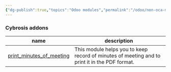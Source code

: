 ```yaml
---
{"dg-publish":true,"topics":"Odoo modules","permalink":"/odoo/non-oca-modules/minutes/","dgPassFrontmatter":true}
---
```


###  Cybrosis addons
| name                                                                                                    | description                                                                                   |
| ------------------------------------------------------------------------------------------------------- | --------------------------------------------------------------------------------------------- |
| [print_minutes_of_meeting](https://github.com/CybroOdoo/CybroAddons/tree/16.0/print_minutes_of_meeting) | This module helps you to keep record of minutes of meeting and to print it in the PDF format. |
